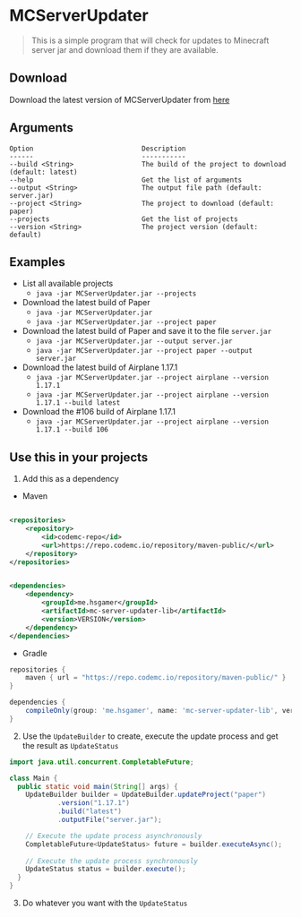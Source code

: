 # MCServerUpdater

> This is a simple program that will check for updates to Minecraft server jar and download them if they are available.

## Download

Download the latest version of MCServerUpdater
from [here](https://github.com/HSGamer/MCServerUpdater/releases)

## Arguments

```
Option                           Description
------                           -----------
--build <String>                 The build of the project to download (default: latest)
--help                           Get the list of arguments
--output <String>                The output file path (default: server.jar)
--project <String>               The project to download (default: paper)
--projects                       Get the list of projects
--version <String>               The project version (default: default)
```

## Examples

* List all available projects
    * `java -jar MCServerUpdater.jar --projects`
* Download the latest build of Paper
    * `java -jar MCServerUpdater.jar`
    * `java -jar MCServerUpdater.jar --project paper`
* Download the latest build of Paper and save it to the file `server.jar`
    * `java -jar MCServerUpdater.jar --output server.jar`
    * `java -jar MCServerUpdater.jar --project paper --output server.jar`
* Download the latest build of Airplane 1.17.1
    * `java -jar MCServerUpdater.jar --project airplane --version 1.17.1`
    * `java -jar MCServerUpdater.jar --project airplane --version 1.17.1 --build latest`
* Download the #106 build of Airplane 1.17.1
    * `java -jar MCServerUpdater.jar --project airplane --version 1.17.1 --build 106`

## Use this in your projects

1. Add this as a dependency

* Maven

```xml

<repositories>
    <repository>
        <id>codemc-repo</id>
        <url>https://repo.codemc.io/repository/maven-public/</url>
    </repository>
</repositories>
```

```xml

<dependencies>
    <dependency>
        <groupId>me.hsgamer</groupId>
        <artifactId>mc-server-updater-lib</artifactId>
        <version>VERSION</version>
    </dependency>
</dependencies>
```

* Gradle

```groovy
repositories {
    maven { url = "https://repo.codemc.io/repository/maven-public/" }
}

dependencies {
    compileOnly(group: 'me.hsgamer', name: 'mc-server-updater-lib', version: 'VERSION')
}
```

2. Use the `UpdateBuilder` to create, execute the update process and get the result as `UpdateStatus`

```java
import java.util.concurrent.CompletableFuture;

class Main {
  public static void main(String[] args) {
    UpdateBuilder builder = UpdateBuilder.updateProject("paper")
            .version("1.17.1")
            .build("latest")
            .outputFile("server.jar");

    // Execute the update process asynchronously
    CompletableFuture<UpdateStatus> future = builder.executeAsync();
    
    // Execute the update process synchronously
    UpdateStatus status = builder.execute();
  }
}
```

3. Do whatever you want with the `UpdateStatus`